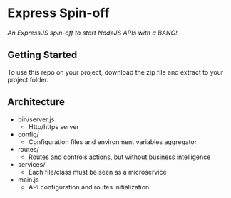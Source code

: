 # Express Spin-off

*An ExpressJS spin-off to start NodeJS APIs with a BANG!*

## Getting Started
To use this repo on your project, download the zip file and extract to your project folder.

## Architecture
- bin/server.js  
  - Http/https server
- config/  
  - Configuration files and environment variables aggregator
- routes/  
  - Routes and controls actions, but without business intelligence 
- services/
  - Each file/class must be seen as a microservice
- main.js
  - API configuration and routes initialization
